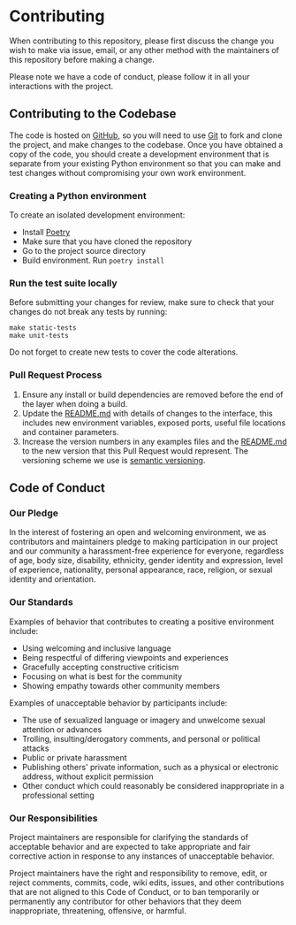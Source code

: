 # Contributing

When contributing to this repository, please first discuss the change you wish to make via issue,
email, or any other method with the maintainers of this repository before making a change.

Please note we have a code of conduct, please follow it in all your interactions with the project.

## Contributing to the Codebase

The code is hosted on [GitHub](https://github.com/dlite-tools/aws-s3-tools),
so you will need to use [Git](http://git-scm.com/) to fork and clone the project,
and make changes to the codebase. Once you have obtained a copy of the code,
you should create a development environment that is separate from your existing
Python environment so that you can make and test changes without compromising your
own work environment.

### Creating a Python environment

To create an isolated development environment:

* Install [Poetry](https://python-poetry.org/)
* Make sure that you have cloned the repository
* Go to the project source directory
* Build environment. Run `poetry install`

### Run the test suite locally

Before submitting your changes for review, make sure to check that your changes
do not break any tests by running:

```shell
make static-tests
make unit-tests
```

Do not forget to create new tests to cover the code alterations.

### Pull Request Process

1. Ensure any install or build dependencies are removed before the end of the layer when doing a build.
2. Update the [README.md](README) with details of changes to the interface, this includes new environment variables, exposed ports, useful file locations and container parameters.
3. Increase the version numbers in any examples files and the [README.md](README) to the new version that this Pull Request would represent. The versioning scheme we use is [semantic versioning](http://semver.org/).

## Code of Conduct

### Our Pledge

In the interest of fostering an open and welcoming environment, we as
contributors and maintainers pledge to making participation in our project and
our community a harassment-free experience for everyone, regardless of age, body
size, disability, ethnicity, gender identity and expression, level of experience,
nationality, personal appearance, race, religion, or sexual identity and
orientation.

### Our Standards

Examples of behavior that contributes to creating a positive environment
include:

* Using welcoming and inclusive language
* Being respectful of differing viewpoints and experiences
* Gracefully accepting constructive criticism
* Focusing on what is best for the community
* Showing empathy towards other community members

Examples of unacceptable behavior by participants include:

* The use of sexualized language or imagery and unwelcome sexual attention or advances
* Trolling, insulting/derogatory comments, and personal or political attacks
* Public or private harassment
* Publishing others' private information, such as a physical or electronic address, without explicit permission
* Other conduct which could reasonably be considered inappropriate in a professional setting

### Our Responsibilities

Project maintainers are responsible for clarifying the standards of acceptable
behavior and are expected to take appropriate and fair corrective action in
response to any instances of unacceptable behavior.

Project maintainers have the right and responsibility to remove, edit, or
reject comments, commits, code, wiki edits, issues, and other contributions
that are not aligned to this Code of Conduct, or to ban temporarily or
permanently any contributor for other behaviors that they deem inappropriate,
threatening, offensive, or harmful.
